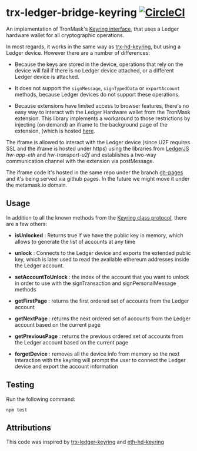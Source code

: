 # trx-ledger-bridge-keyring [![CircleCI](https://circleci.com/gh/tronmask/trx-ledger-bridge-keyring.svg?style=svg)](https://circleci.com/gh/tronmask/trx-ledger-bridge-keyring)

An implementation of TronMask's [Keyring interface](https://github.com/tronmask/trx-simple-keyring#the-keyring-class-protocol), that uses a Ledger hardware wallet for all cryptographic operations.

In most regards, it works in the same way as
[trx-hd-keyring](https://github.com/tronmask/trx-hd-keyring), but using a Ledger
device. However there are a number of differences:

- Because the keys are stored in the device, operations that rely on the device
  will fail if there is no Ledger device attached, or a different Ledger device
  is attached.

- It does not support the `signMessage`, `signTypedData` or `exportAccount`
  methods, because Ledger devices do not support these operations.

- Because extensions have limited access to browser features, there's no easy way to interact wth the Ledger Hardware wallet from the TronMask extension. This library implements a workaround to those restrictions by injecting (on demand) an iframe to the background page of the extension, (which is hosted [here](https://metamask.github.io/trx-ledger-bridge-keyring/index.html).

The iframe is allowed to interact with the Ledger device (since U2F requires SSL and the iframe is hosted under https) using the libraries from [LedgerJS](https://github.com/LedgerHQ/ledgerjs) _hw-app-eth_ and _hw-transport-u2f_ and establishes a two-way communication channel with the extension via postMessage.

The iframe code it's hosted in the same repo under the branch [gh-pages](https://github.com/TronMask/trx-ledger-bridge-keyring/tree/gh-pages) and it's being served via github pages. In the future we might move it under the metamask.io domain.

## Usage

In addition to all the known methods from the [Keyring class protocol](https://github.com/TronMask/trx-simple-keyring#the-keyring-class-protocol),
there are a few others:

- **isUnlocked** : Returns true if we have the public key in memory, which allows to generate the list of accounts at any time

- **unlock** : Connects to the Ledger device and exports the extended public key, which is later used to read the available ethereum addresses inside the Ledger account.

- **setAccountToUnlock** : the index of the account that you want to unlock in order to use with the signTransaction and signPersonalMessage methods

- **getFirstPage** : returns the first ordered set of accounts from the Ledger account

- **getNextPage** : returns the next ordered set of accounts from the Ledger account based on the current page

- **getPreviousPage** : returns the previous ordered set of accounts from the Ledger account based on the current page

- **forgetDevice** : removes all the device info from memory so the next interaction with the keyring will prompt the user to connect the Ledger device and export the account information

## Testing

Run the following command:

```
npm test
```

## Attributions

This code was inspired by [trx-ledger-keyring](https://github.com/jamespic/eth-ledger-keyring) and [eth-hd-keyring](https://github.com/MetaMask/eth-hd-keyring)
